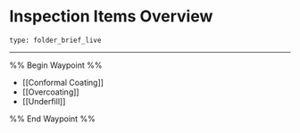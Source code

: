 # Inspection Items Overview
 
```ccard
type: folder_brief_live
```
 
---
%% Begin Waypoint %%
- [[Conformal Coating]]
- [[Overcoating]]
- [[Underfill]]

%% End Waypoint %%